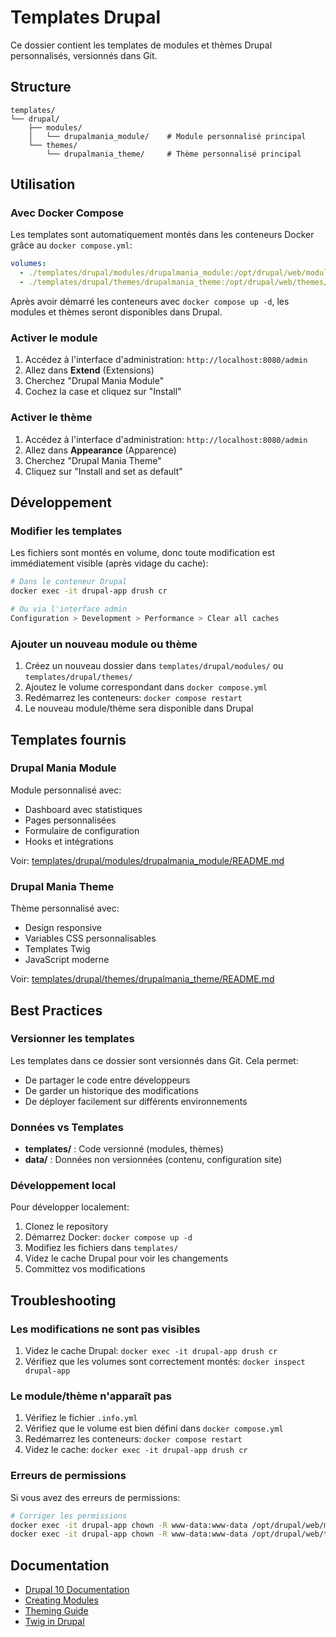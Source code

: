 # Templates Drupal

Ce dossier contient les templates de modules et thèmes Drupal personnalisés, versionnés dans Git.

## Structure

```
templates/
└── drupal/
    ├── modules/
    │   └── drupalmania_module/    # Module personnalisé principal
    └── themes/
        └── drupalmania_theme/     # Thème personnalisé principal
```

## Utilisation

### Avec Docker Compose

Les templates sont automatiquement montés dans les conteneurs Docker grâce au `docker compose.yml`:

```yaml
volumes:
  - ./templates/drupal/modules/drupalmania_module:/opt/drupal/web/modules/custom/drupalmania_module
  - ./templates/drupal/themes/drupalmania_theme:/opt/drupal/web/themes/custom/drupalmania_theme
```

Après avoir démarré les conteneurs avec `docker compose up -d`, les modules et thèmes seront disponibles dans Drupal.

### Activer le module

1. Accédez à l'interface d'administration: `http://localhost:8080/admin`
2. Allez dans **Extend** (Extensions)
3. Cherchez "Drupal Mania Module"
4. Cochez la case et cliquez sur "Install"

### Activer le thème

1. Accédez à l'interface d'administration: `http://localhost:8080/admin`
2. Allez dans **Appearance** (Apparence)
3. Cherchez "Drupal Mania Theme"
4. Cliquez sur "Install and set as default"

## Développement

### Modifier les templates

Les fichiers sont montés en volume, donc toute modification est immédiatement visible (après vidage du cache):

```bash
# Dans le conteneur Drupal
docker exec -it drupal-app drush cr

# Ou via l'interface admin
Configuration > Development > Performance > Clear all caches
```

### Ajouter un nouveau module ou thème

1. Créez un nouveau dossier dans `templates/drupal/modules/` ou `templates/drupal/themes/`
2. Ajoutez le volume correspondant dans `docker compose.yml`
3. Redémarrez les conteneurs: `docker compose restart`
4. Le nouveau module/thème sera disponible dans Drupal

## Templates fournis

### Drupal Mania Module

Module personnalisé avec:
- Dashboard avec statistiques
- Pages personnalisées
- Formulaire de configuration
- Hooks et intégrations

Voir: [templates/drupal/modules/drupalmania_module/README.md](drupal/modules/drupalmania_module/README.md)

### Drupal Mania Theme

Thème personnalisé avec:
- Design responsive
- Variables CSS personnalisables
- Templates Twig
- JavaScript moderne

Voir: [templates/drupal/themes/drupalmania_theme/README.md](drupal/themes/drupalmania_theme/README.md)

## Best Practices

### Versionner les templates

Les templates dans ce dossier sont versionnés dans Git. Cela permet:
- De partager le code entre développeurs
- De garder un historique des modifications
- De déployer facilement sur différents environnements

### Données vs Templates

- **templates/** : Code versionné (modules, thèmes)
- **data/** : Données non versionnées (contenu, configuration site)

### Développement local

Pour développer localement:

1. Clonez le repository
2. Démarrez Docker: `docker compose up -d`
3. Modifiez les fichiers dans `templates/`
4. Videz le cache Drupal pour voir les changements
5. Committez vos modifications

## Troubleshooting

### Les modifications ne sont pas visibles

1. Videz le cache Drupal: `docker exec -it drupal-app drush cr`
2. Vérifiez que les volumes sont correctement montés: `docker inspect drupal-app`

### Le module/thème n'apparaît pas

1. Vérifiez le fichier `.info.yml`
2. Vérifiez que le volume est bien défini dans `docker compose.yml`
3. Redémarrez les conteneurs: `docker compose restart`
4. Videz le cache: `docker exec -it drupal-app drush cr`

### Erreurs de permissions

Si vous avez des erreurs de permissions:

```bash
# Corriger les permissions
docker exec -it drupal-app chown -R www-data:www-data /opt/drupal/web/modules/custom
docker exec -it drupal-app chown -R www-data:www-data /opt/drupal/web/themes/custom
```

## Documentation

- [Drupal 10 Documentation](https://www.drupal.org/docs/10)
- [Creating Modules](https://www.drupal.org/docs/creating-custom-modules)
- [Theming Guide](https://www.drupal.org/docs/theming-drupal)
- [Twig in Drupal](https://www.drupal.org/docs/theming-drupal/twig-in-drupal)
